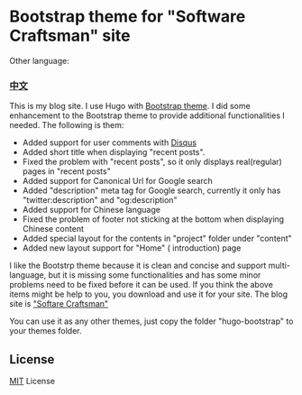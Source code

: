 # Bootstrap theme for "Software Craftsman" site 

Other language: 
### **[中文](README.zh.md)**

This is my blog site. I use Hugo with [Bootstrap theme](https://github.com/Xzya/hugo-bootstrap). I did some enhancement to the Bootstrap theme to provide additional functionalities I needed. The following is them: 

* Added support for user comments with [Disqus](https://disqus.com/)
* Added short title when displaying "recent posts".
* Fixed the problem with "recent posts", so it only displays real(regular) pages in "recent posts"
* Added support for Canonical Url for Google search
* Added "description" meta tag for Google search, currently it only has "twitter:description" and "og:description"
* Added support for Chinese language
* Fixed the problem of footer not sticking at the bottom when displaying Chinese content
* Added special layout for the contents in "project" folder under "content"
* Added new layout support for "Home" ( introduction) page 

I like the Bootstrp theme because it is clean and concise and support multi-language, but it is missing some functionalities and 
has some minor problems need to be fixed before it can be used. If you think the above items might be help to you, 
you download and use it for your site. The blog site is ["Softare Craftsman"](https://jfeng45.github.io/en/)

You can use it as any other themes, just copy the folder "hugo-bootstrap" to your themes folder.

## License

[MIT](LICENSE.txt) License


